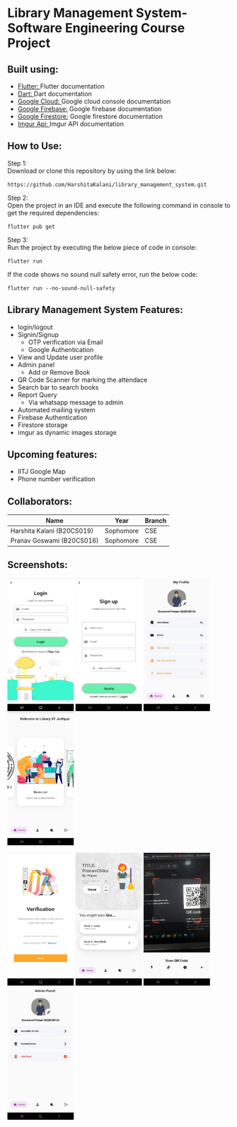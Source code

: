 # Library Management System-Software Engineering Course Project 


## Built using:
- [Flutter: ](https://flutter.dev/docs/get-started/codelab) Flutter documentation
- [Dart: ](https://dart.dev/) Dart documentation
- [Google Cloud: ](https://console.cloud.google.com/) Google cloud console documentation
- [Google Firebase:](https://firebase.flutter.dev/docs/overview) Google firebase documentation
- [Google Firestore:](https://firebase.flutter.dev/docs/firestore/usage/) Google firestore documentation 
- [Imgur Api: ](https://imgur.com/) Imgur API documentation
## How to Use:
Step 1: \
Download or clone this repository by using the link below:
```
https://github.com/HarshitaKalani/library_management_system.git
```
Step 2: \
Open the project in an IDE and execute the following command in console to get the required dependencies:
```
flutter pub get
```
Step 3: \
Run the project by executing the below piece of code in console:
```
flutter run
```
If the code shows no sound null safety error, run the below code:
```
flutter run --no-sound-null-safety
```
## Library Management System Features:
- login/logout
- Signin/Signup 
  - OTP verification via Email
  - Google Authentication
- View and Update user profile
- Admin panel
  - Add or Remove Book
- QR Code Scanner for marking the attendace
- Search bar to search books
- Report Query
  - Via whatsapp message to admin
- Automated mailing system
- Firebase Authentication
- Firestore storage
- imgur as dynamic images storage
## Upcoming features:
- IITJ Google Map
- Phone number verification
## Collaborators:
| Name | Year | Branch|
| ------------- | ------------- | ------------- |
| Harshita Kalani (B20CS019)  | Sophomore  | CSE |
| Pranav Goswami (B20CS016) | Sophomore  | CSE |
## Screenshots:
<p float="left">
<img src = "https://github.com/HarshitaKalani/library_management_system/blob/main/LMSImages/1.jpeg" width="150" height="300">
<img src = "https://github.com/HarshitaKalani/library_management_system/blob/main/LMSImages/2.jpeg" width="150" height="300">
<img src = "https://github.com/HarshitaKalani/library_management_system/blob/main/LMSImages/5.jpeg" width="150" height="300">
<img src = "https://github.com/HarshitaKalani/library_management_system/blob/main/LMSImages/4.jpeg" width="150" height="300">
</p>
<p float="left">
<img src = "https://github.com/HarshitaKalani/library_management_system/blob/main/LMSImages/3.jpeg" width="150" height="300">
<img src = "https://github.com/HarshitaKalani/library_management_system/blob/main/LMSImages/7.jpeg" width="150" height="300">
<img src = "https://github.com/HarshitaKalani/library_management_system/blob/main/LMSImages/8.jpeg" width="150" height="300">
<img src = "https://github.com/HarshitaKalani/library_management_system/blob/main/LMSImages/6.jpeg" width="150" height="300">
</p>



